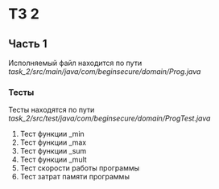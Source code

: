# ТЗ 2

## Часть 1
Исполняемый файл находится по пути *task_2/src/main/java/com/beginsecure/domain/Prog.java*

### Тесты
Тесты находятся по пути *task_2/src/test/java/com/beginsecure/domain/ProgTest.java*
1. Тест функции _min
2. Тест функции _max
3. Тест функции _sum
4. Тест функции _mult
5. Тест скорости работы программы
6. Тест затрат памяти программы
